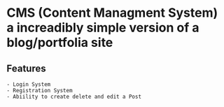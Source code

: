 # CMS (Content Managment System) a increadibly simple version of a blog/portfolia site
## Features
    - Login System
    - Registration System
    - Abiility to create delete and edit a Post